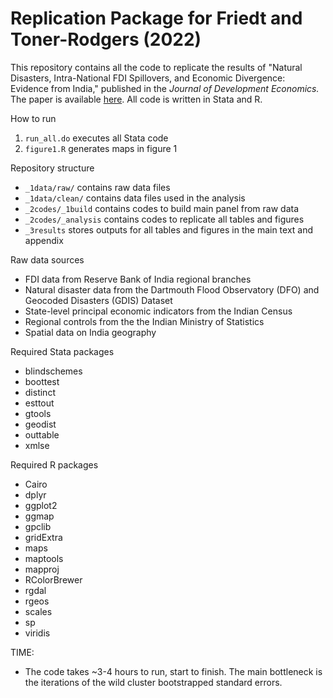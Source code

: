 # Replication Package for Friedt and Toner-Rodgers (2022) 

This repository contains all the code to replicate the results of "Natural Disasters, Intra-National FDI Spillovers, and Economic Divergence: Evidence from India," published in the _Journal of Development Economics._ The paper is available [here](https://www.sciencedirect.com/science/article/abs/pii/S0304387822000438). All code is written in Stata and R.

How to run
  1. `run_all.do` executes all Stata code
  2. `figure1.R` generates maps in figure 1

Repository structure
  - `_1data/raw/` contains raw data files
 -  `_1data/clean/` contains data files used in the analysis 
  - `_2codes/_1build` contains codes to build main panel from raw data
  - `_2codes/_analysis` contains codes to replicate all tables and figures 
  - `_3results` stores outputs for all tables and figures in the main text and appendix

Raw data sources
  - FDI data from Reserve Bank of India regional branches
  - Natural disaster data from the Dartmouth Flood Observatory (DFO)  and Geocoded Disasters (GDIS)  Dataset
  - State-level principal economic indicators from the Indian Census
  - Regional controls from the the Indian Ministry of Statistics 
  - Spatial data on India geography

Required Stata packages
  - blindschemes
  - boottest
  - distinct
  - esttout
  - gtools
  - geodist
  - outtable
  - xmlse

Required R packages
  - Cairo
  - dplyr  
  - ggplot2 
  - ggmap 
  - gpclib
  - gridExtra   
  - maps 
  - maptools 
  - mapproj
  - RColorBrewer 
  - rgdal 
  - rgeos 
  - scales 
  - sp 
  - viridis 

TIME: 
  - The code takes ~3-4 hours to run, start to finish. The main bottleneck is the iterations of the wild cluster bootstrapped standard errors.
